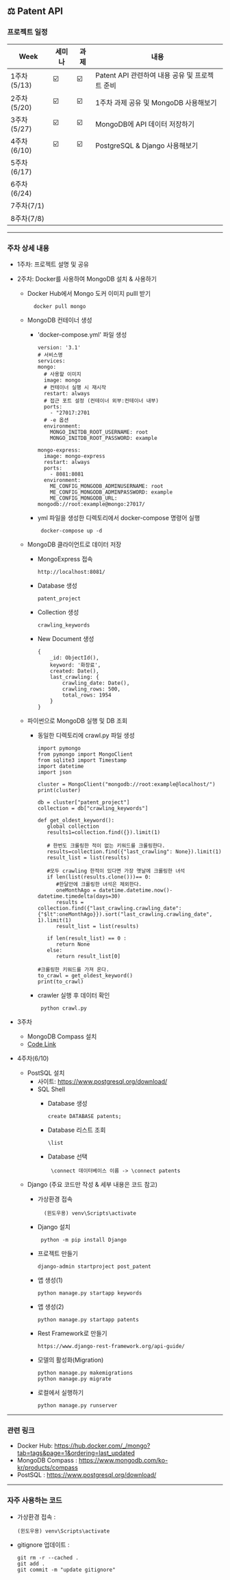## ⚖ Patent API

### 프로젝트 일정
| Week | 세미나 | 과제 | 내용 |
| ------ | -- | -- |----------- |
| 1주차(5/13) | ☑️ | ☑️ | Patent API 관련하여 내용 공유 및 프로젝트 준비 |
| 2주차(5/20) | ☑️ | ☑️ | 1주차 과제 공유 및 MongoDB 사용해보기 |
| 3주차(5/27) | ☑️ | ☑️ | MongoDB에 API 데이터 저장하기 |
| 4주차(6/10) | ☑️ | ☑️ | PostgreSQL & Django 사용해보기 |
| 5주차(6/17) |  |  ||
| 6주차(6/24) |  |  ||
| 7주차(7/1) |  |  ||
| 8주차(7/8) |  |  ||

----------------------------------------------------------------------------------------------------------------------------------------------------------------------
### 주차 상세 내용
+ 1주차: 프로젝트 설명 및 공유
+ 2주차: Docker를 사용하여 MongoDB 설치 & 사용하기
  + Docker Hub에서 Mongo 도커 이미지 pulll 받기
  
          docker pull mongo
  
  + MongoDB 컨테이너 생성
    + 'docker-compose.yml' 파일 생성
    
          version: '3.1'
          # 서비스명
          services:
          mongo:
            # 사용할 이미지
            image: mongo
            # 컨테이너 실행 시 재시작
            restart: always
            # 접근 포트 설정 (컨테이너 외부:컨테이너 내부)
            ports:
              - "27017:2701
            # -e 옵션
            environment:
              MONGO_INITDB_ROOT_USERNAME: root
              MONGO_INITDB_ROOT_PASSWORD: example

          mongo-express:
            image: mongo-express
            restart: always
            ports:
              - 8081:8081
            environment:
              ME_CONFIG_MONGODB_ADMINUSERNAME: root
              ME_CONFIG_MONGODB_ADMINPASSWORD: example
              ME_CONFIG_MONGODB_URL: mongodb://root:example@mongo:27017/
     + yml 파일을 생성한 디렉토리에서 docker-compose 명령어 실행
          
            docker-compose up -d
  + MongoDB 클라이언트로 데이터 저장
    + MongoExpress 접속
    
          http://localhost:8081/
          
    + Database 생성

          patent_project
          
          
    + Collection 생성

          crawling_keywords
      
    + New Document 생성
    
          {
              _id: ObjectId(),
              keyword: '화장료',
              created: Date(),
              last_crawling: {
                  crawling_date: Date(),
                  crawling_rows: 500,
                  total_rows: 1954
              }
          }
    
  + 파이썬으로 MongoDB 실행 및 DB 조회
    + 동일한 디렉토리에 crawl.py 파일 생성  
      
          import pymongo
          from pymongo import MongoClient
          from sqlite3 import Timestamp
          import datetime
          import json

          cluster = MongoClient("mongodb://root:example@localhost/")
          print(cluster)

          db = cluster["patent_project"]
          collection = db["crawling_keywords"]

          def get_oldest_keyword():
             global collection
             results1=collection.find({}).limit(1)

             # 한번도 크롤링한 적이 없는 키워드를 크롤링한다.
             results=collection.find({"last_crawling": None}).limit(1)
             result_list = list(results)

             #모두 crawling 한적이 있다면 가장 옛날에 크롤링한 녀석
             if len(list(results.clone()))== 0:
                #한달안에 크롤링한 녀석은 제외한다.
                oneMonthAgo = datetime.datetime.now()-datetime.timedelta(days=30)
                results = collection.find({"last_crawling.crawling_date": {"$lt":oneMonthAgo}}).sort("last_crawling.crawling_date", 1).limit(1)
                result_list = list(results)

             if len(result_list) == 0 :
                return None
             else:
                return result_list[0]

          #크롤링한 키워드를 가져 온다.
          to_crawl = get_oldest_keyword()
          print(to_crawl)
     + crawler 실행 후 데이터 확인
        
            python crawl.py 

+ 3주차
  + MongoDB Compass 설치 
  + [Code Link](/doc/3주차.pdf)

+ 4주차(6/10)
  + PostSQL 설치
    + 사이트: https://www.postgresql.org/download/
    + SQL Shell
      + Database 생성  
      
            create DATABASE patents;
        
      + Database 리스트 조회
      
            \list 
            
      + Database 선택
      
             \connect 데이터베이스 이름 -> \connect patents   
             
  + Django (주요 코드만 작성 & 세부 내용은 코드 참고)
    + 가상환경 접속
    
            (윈도우용) venv\Scripts\activate
            
    + Django 설치
    
           python -m pip install Django
      
    + 프로젝트 만들기
    
          django-admin startproject post_patent
      
    + 앱 생성(1)
    
          python manage.py startapp keywords


    + 앱 생성(2)

          python manage.py startapp patents


    + Rest Framework로 만들기

          https://www.django-rest-framework.org/api-guide/
          
    + 모델의 활성화(Migration)
    
          python manage.py makemigrations
          python manage.py migrate
        
    + 로컬에서 실행하기
    
          python manage.py runserver 
          
----------------------------------------------------------------------------------------------------------------------------------------------------------------------
### 관련 링크
+ Docker Hub: https://hub.docker.com/_/mongo?tab=tags&page=1&ordering=last_updated
+ MongoDB Compass : https://www.mongodb.com/ko-kr/products/compass
+ PostSQL : https://www.postgresql.org/download/
----------------------------------------------------------------------------------------------------------------------------------------------------------------------
### 자주 사용하는 코드

+ 가상환경 접속 : 

      (윈도우용) venv\Scripts\activate
      
+ gitignore 업데이트 :
 
      git rm -r --cached . 
      git add .
      git commit -m "update gitignore"
